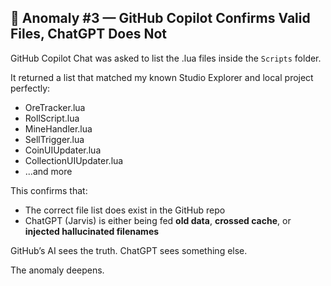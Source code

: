 ## 🧩 Anomaly #3 — GitHub Copilot Confirms Valid Files, ChatGPT Does Not

GitHub Copilot Chat was asked to list the .lua files inside the `Scripts` folder.

It returned a list that matched my known Studio Explorer and local project perfectly:
- OreTracker.lua
- RollScript.lua
- MineHandler.lua
- SellTrigger.lua
- CoinUIUpdater.lua
- CollectionUIUpdater.lua
- ...and more

This confirms that:
- The correct file list does exist in the GitHub repo
- ChatGPT (Jarvis) is either being fed **old data**, **crossed cache**, or **injected hallucinated filenames**

GitHub’s AI sees the truth. ChatGPT sees something else.

The anomaly deepens.
